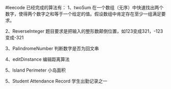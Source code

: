 #leecode
已经完成的算法有：
1、twoSum
在一个数组（无序）中快速找出两个数字，使得两个数字之和等于一个给定的值。假设数组中肯定存在至少一组满足要求。

2、ReverseInteger
题目要求是把输入的整形数颠倒位置，如123变成321，-123变成-321

3、PalindromeNumber
判断数字是否为回文串

4、editDinstance
编辑距离算法

5、Island Perimeter
小岛面积

5、Student Attendance Record
 学生出勤记录之一
